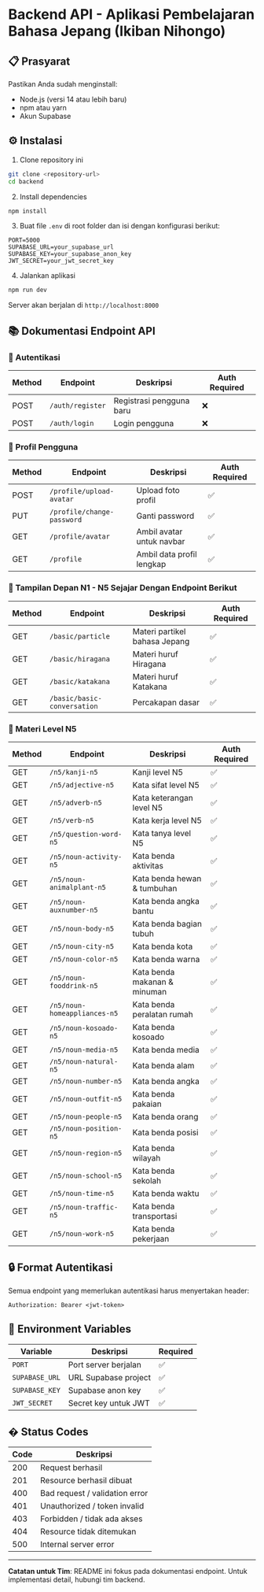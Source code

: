 # Backend API - Aplikasi Pembelajaran Bahasa Jepang (Ikiban Nihongo)

## 📋 Prasyarat

Pastikan Anda sudah menginstall:

-   Node.js (versi 14 atau lebih baru)
-   npm atau yarn
-   Akun Supabase

## ⚙️ Instalasi

1. Clone repository ini

```bash
git clone <repository-url>
cd backend
```

2. Install dependencies

```bash
npm install
```

3. Buat file `.env` di root folder dan isi dengan konfigurasi berikut:

```env
PORT=5000
SUPABASE_URL=your_supabase_url
SUPABASE_KEY=your_supabase_anon_key
JWT_SECRET=your_jwt_secret_key
```

4. Jalankan aplikasi

```bash
npm run dev
```

Server akan berjalan di `http://localhost:8000`

## 📚 Dokumentasi Endpoint API

### 🔐 Autentikasi

| Method | Endpoint         | Deskripsi                | Auth Required |
| ------ | ---------------- | ------------------------ | ------------- |
| POST   | `/auth/register` | Registrasi pengguna baru | ❌            |
| POST   | `/auth/login`    | Login pengguna           | ❌            |

### 👤 Profil Pengguna

| Method | Endpoint                   | Deskripsi                 | Auth Required |
| ------ | -------------------------- | ------------------------- | ------------- |
| POST   | `/profile/upload-avatar`   | Upload foto profil        | ✅            |
| PUT    | `/profile/change-password` | Ganti password            | ✅            |
| GET    | `/profile/avatar`          | Ambil avatar untuk navbar | ✅            |
| GET    | `/profile`                 | Ambil data profil lengkap | ✅            |

### 🌟 Tampilan Depan N1 - N5 Sejajar Dengan Endpoint Berikut

| Method | Endpoint                    | Deskripsi                     | Auth Required |
| ------ | --------------------------- | ----------------------------- | ------------- |
| GET    | `/basic/particle`           | Materi partikel bahasa Jepang | ✅            |
| GET    | `/basic/hiragana`           | Materi huruf Hiragana         | ✅            |
| GET    | `/basic/katakana`           | Materi huruf Katakana         | ✅            |
| GET    | `/basic/basic-conversation` | Percakapan dasar              | ✅            |

### 📝 Materi Level N5

| Method | Endpoint                     | Deskripsi                    | Auth Required |
| ------ | ---------------------------- | ---------------------------- | ------------- |
| GET    | `/n5/kanji-n5`               | Kanji level N5               | ✅            |
| GET    | `/n5/adjective-n5`           | Kata sifat level N5          | ✅            |
| GET    | `/n5/adverb-n5`              | Kata keterangan level N5     | ✅            |
| GET    | `/n5/verb-n5`                | Kata kerja level N5          | ✅            |
| GET    | `/n5/question-word-n5`       | Kata tanya level N5          | ✅            |
| GET    | `/n5/noun-activity-n5`       | Kata benda aktivitas         | ✅            |
| GET    | `/n5/noun-animalplant-n5`    | Kata benda hewan & tumbuhan  | ✅            |
| GET    | `/n5/noun-auxnumber-n5`      | Kata benda angka bantu       | ✅            |
| GET    | `/n5/noun-body-n5`           | Kata benda bagian tubuh      | ✅            |
| GET    | `/n5/noun-city-n5`           | Kata benda kota              | ✅            |
| GET    | `/n5/noun-color-n5`          | Kata benda warna             | ✅            |
| GET    | `/n5/noun-fooddrink-n5`      | Kata benda makanan & minuman | ✅            |
| GET    | `/n5/noun-homeappliances-n5` | Kata benda peralatan rumah   | ✅            |
| GET    | `/n5/noun-kosoado-n5`        | Kata benda kosoado           | ✅            |
| GET    | `/n5/noun-media-n5`          | Kata benda media             | ✅            |
| GET    | `/n5/noun-natural-n5`        | Kata benda alam              | ✅            |
| GET    | `/n5/noun-number-n5`         | Kata benda angka             | ✅            |
| GET    | `/n5/noun-outfit-n5`         | Kata benda pakaian           | ✅            |
| GET    | `/n5/noun-people-n5`         | Kata benda orang             | ✅            |
| GET    | `/n5/noun-position-n5`       | Kata benda posisi            | ✅            |
| GET    | `/n5/noun-region-n5`         | Kata benda wilayah           | ✅            |
| GET    | `/n5/noun-school-n5`         | Kata benda sekolah           | ✅            |
| GET    | `/n5/noun-time-n5`           | Kata benda waktu             | ✅            |
| GET    | `/n5/noun-traffic-n5`        | Kata benda transportasi      | ✅            |
| GET    | `/n5/noun-work-n5`           | Kata benda pekerjaan         | ✅            |

## 🔒 Format Autentikasi

Semua endpoint yang memerlukan autentikasi harus menyertakan header:

```
Authorization: Bearer <jwt-token>
```

## 🚀 Environment Variables

| Variable       | Deskripsi            | Required |
| -------------- | -------------------- | -------- |
| `PORT`         | Port server berjalan | ✅       |
| `SUPABASE_URL` | URL Supabase project | ✅       |
| `SUPABASE_KEY` | Supabase anon key    | ✅       |
| `JWT_SECRET`   | Secret key untuk JWT | ✅       |

## � Status Codes

| Code | Deskripsi                      |
| ---- | ------------------------------ |
| 200  | Request berhasil               |
| 201  | Resource berhasil dibuat       |
| 400  | Bad request / validation error |
| 401  | Unauthorized / token invalid   |
| 403  | Forbidden / tidak ada akses    |
| 404  | Resource tidak ditemukan       |
| 500  | Internal server error          |

---

**Catatan untuk Tim**: README ini fokus pada dokumentasi endpoint. Untuk implementasi detail, hubungi tim backend.
